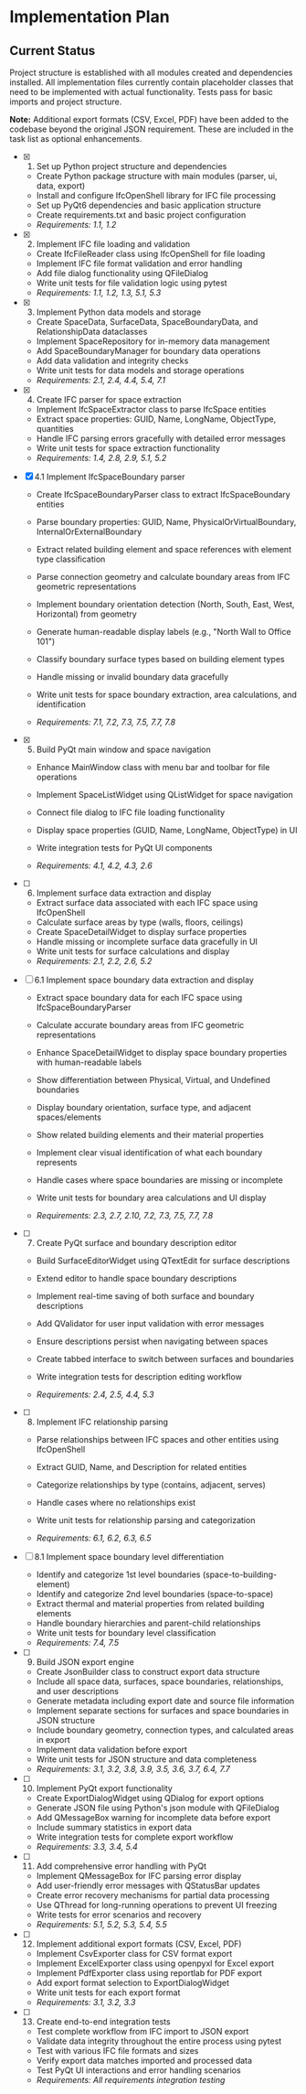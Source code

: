 # Implementation Plan

## Current Status
Project structure is established with all modules created and dependencies installed. All implementation files currently contain placeholder classes that need to be implemented with actual functionality. Tests pass for basic imports and project structure.

**Note:** Additional export formats (CSV, Excel, PDF) have been added to the codebase beyond the original JSON requirement. These are included in the task list as optional enhancements.

- [x] 1. Set up Python project structure and dependencies


  - Create Python package structure with main modules (parser, ui, data, export)
  - Install and configure IfcOpenShell library for IFC file processing
  - Set up PyQt6 dependencies and basic application structure
  - Create requirements.txt and basic project configuration
  - _Requirements: 1.1, 1.2_

- [x] 2. Implement IFC file loading and validation



  - Create IfcFileReader class using IfcOpenShell for file loading
  - Implement IFC file format validation and error handling
  - Add file dialog functionality using QFileDialog
  - Write unit tests for file validation logic using pytest
  - _Requirements: 1.1, 1.2, 1.3, 5.1, 5.3_

- [x] 3. Implement Python data models and storage





  - Create SpaceData, SurfaceData, SpaceBoundaryData, and RelationshipData dataclasses
  - Implement SpaceRepository for in-memory data management
  - Add SpaceBoundaryManager for boundary data operations
  - Add data validation and integrity checks
  - Write unit tests for data models and storage operations
  - _Requirements: 2.1, 2.4, 4.4, 5.4, 7.1_

- [x] 4. Create IFC parser for space extraction





  - Implement IfcSpaceExtractor class to parse IfcSpace entities
  - Extract space properties: GUID, Name, LongName, ObjectType, quantities
  - Handle IFC parsing errors gracefully with detailed error messages
  - Write unit tests for space extraction functionality
  - _Requirements: 1.4, 2.8, 2.9, 5.1, 5.2_


- [x] 4.1 Implement IfcSpaceBoundary parser


  - Create IfcSpaceBoundaryParser class to extract IfcSpaceBoundary entities
  - Parse boundary properties: GUID, Name, PhysicalOrVirtualBoundary, InternalOrExternalBoundary
  - Extract related building element and space references with element type classification
  - Parse connection geometry and calculate boundary areas from IFC geometric representations
  - Implement boundary orientation detection (North, South, East, West, Horizontal) from geometry
  - Generate human-readable display labels (e.g., "North Wall to Office 101")
  - Classify boundary surface types based on building element types
  - Handle missing or invalid boundary data gracefully




  - Write unit tests for space boundary extraction, area calculations, and identification
  - _Requirements: 7.1, 7.2, 7.3, 7.5, 7.7, 7.8_

- [x] 5. Build PyQt main window and space navigation



  - Enhance MainWindow class with menu bar and toolbar for file operations
  - Implement SpaceListWidget using QListWidget for space navigation
  - Connect file dialog to IFC file loading functionality
  - Display space properties (GUID, Name, LongName, ObjectType) in UI
  - Write integration tests for PyQt UI components


  - _Requirements: 4.1, 4.2, 4.3, 2.6_

- [ ] 6. Implement surface data extraction and display
  - Extract surface data associated with each IFC space using IfcOpenShell
  - Calculate surface areas by type (walls, floors, ceilings)
  - Create SpaceDetailWidget to display surface properties
  - Handle missing or incomplete surface data gracefully in UI
  - Write unit tests for surface calculations and display
  - _Requirements: 2.1, 2.2, 2.6, 5.2_

- [ ] 6.1 Implement space boundary data extraction and display
  - Extract space boundary data for each IFC space using IfcSpaceBoundaryParser
  - Calculate accurate boundary areas from IFC geometric representations
  - Enhance SpaceDetailWidget to display space boundary properties with human-readable labels
  - Show differentiation between Physical, Virtual, and Undefined boundaries
  - Display boundary orientation, surface type, and adjacent spaces/elements
  - Show related building elements and their material properties
  - Implement clear visual identification of what each boundary represents



  - Handle cases where space boundaries are missing or incomplete
  - Write unit tests for boundary area calculations and UI display
  - _Requirements: 2.3, 2.7, 2.10, 7.2, 7.3, 7.5, 7.7, 7.8_

- [ ] 7. Create PyQt surface and boundary description editor
  - Build SurfaceEditorWidget using QTextEdit for surface descriptions
  - Extend editor to handle space boundary descriptions



  - Implement real-time saving of both surface and boundary descriptions
  - Add QValidator for user input validation with error messages
  - Ensure descriptions persist when navigating between spaces
  - Create tabbed interface to switch between surfaces and boundaries
  - Write integration tests for description editing workflow
  - _Requirements: 2.4, 2.5, 4.4, 5.3_



- [ ] 8. Implement IFC relationship parsing
  - Parse relationships between IFC spaces and other entities using IfcOpenShell
  - Extract GUID, Name, and Description for related entities
  - Categorize relationships by type (contains, adjacent, serves)



  - Handle cases where no relationships exist
  - Write unit tests for relationship parsing and categorization
  - _Requirements: 6.1, 6.2, 6.3, 6.5_

- [ ] 8.1 Implement space boundary level differentiation
  - Identify and categorize 1st level boundaries (space-to-building-element)
  - Identify and categorize 2nd level boundaries (space-to-space)
  - Extract thermal and material properties from related building elements
  - Handle boundary hierarchies and parent-child relationships
  - Write unit tests for boundary level classification
  - _Requirements: 7.4, 7.5_

- [ ] 9. Build JSON export engine
  - Create JsonBuilder class to construct export data structure
  - Include all space data, surfaces, space boundaries, relationships, and user descriptions
  - Generate metadata including export date and source file information
  - Implement separate sections for surfaces and space boundaries in JSON structure
  - Include boundary geometry, connection types, and calculated areas in export
  - Implement data validation before export
  - Write unit tests for JSON structure and data completeness
  - _Requirements: 3.1, 3.2, 3.8, 3.9, 3.5, 3.6, 3.7, 6.4, 7.7_

- [ ] 10. Implement PyQt export functionality
  - Create ExportDialogWidget using QDialog for export options
  - Generate JSON file using Python's json module with QFileDialog
  - Add QMessageBox warning for incomplete data before export
  - Include summary statistics in export data
  - Write integration tests for complete export workflow
  - _Requirements: 3.3, 3.4, 5.4_

- [ ] 11. Add comprehensive error handling with PyQt
  - Implement QMessageBox for IFC parsing error display
  - Add user-friendly error messages with QStatusBar updates
  - Create error recovery mechanisms for partial data processing
  - Use QThread for long-running operations to prevent UI freezing
  - Write tests for error scenarios and recovery
  - _Requirements: 5.1, 5.2, 5.3, 5.4, 5.5_

- [ ] 12. Implement additional export formats (CSV, Excel, PDF)
  - Implement CsvExporter class for CSV format export
  - Implement ExcelExporter class using openpyxl for Excel export
  - Implement PdfExporter class using reportlab for PDF export
  - Add export format selection to ExportDialogWidget
  - Write unit tests for each export format
  - _Requirements: 3.1, 3.2, 3.3_

- [ ] 13. Create end-to-end integration tests
  - Test complete workflow from IFC import to JSON export
  - Validate data integrity throughout the entire process using pytest
  - Test with various IFC file formats and sizes
  - Verify export data matches imported and processed data
  - Test PyQt UI interactions and error handling scenarios
  - _Requirements: All requirements integration testing_